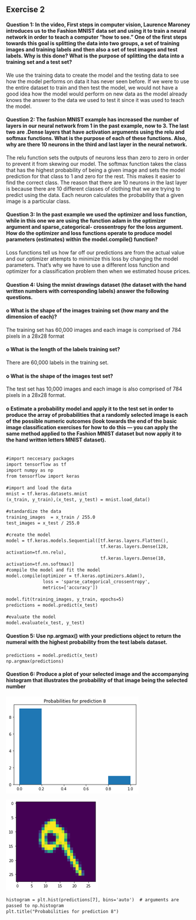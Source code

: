 ## Exercise 2
#### Question 1: In the video, First steps in computer vision, Laurence Maroney introduces us to the Fashion MNIST data set and using it to train a neural network in order to teach a computer “how to see.” One of the first steps towards this goal is splitting the data into two groups, a set of training images and training labels and then also a set of test images and test labels. Why is this done? What is the purpose of splitting the data into a training set and a test set?

We use the training data to create the model and the testing data to see how the model performs on data it has never seen before. If we were to use the entire dataset to train and then test the model, we would not have a good idea how the model would perform on new data as the model already knows the answer to the data we used to test it since it was used to teach the model.

#### Question 2: The fashion MNIST example has increased the number of layers in our neural network from 1 in the past example, now to 3. The last two are .Dense layers that have activation arguments using the relu and softmax functions. What is the purpose of each of these functions. Also, why are there 10 neurons in the third and last layer in the neural network.

The relu function sets the outputs of neurons less than zero to zero in order to prevent it from skewing our model. The softmax function takes the class that has the highest probability of being a given image and sets the model prediction for that class to 1 and zero for the rest. This makes it easier to find the correct class. The reason that there are 10 neurons in the last layer is because there are 10 different classes of clothing that we are trying to predict using the data. Each neuron calculates the probability that a given image is a particular class.  


#### Question 3: In the past example we used the optimizer and loss function, while in this one we are using the function adam in the optimizer argument and sparse_categorical- crossentropy for the loss argument. How do the optimizer and loss functions operate to produce model parameters (estimates) within the model.compile() function?

Loss functions tell us how far off our predictions are from the actual value and our optimizer attempts to minimize this loss by changing the model parameters. That’s why we have to use a different loss function and optimizer for a classification problem then when we estimated house prices. 

#### Question 4: Using the mnist drawings dataset (the dataset with the hand written numbers with corresponding labels) answer the following questions.
#### o	What is the shape of the images training set (how many and the dimension of each)?

The training set has 60,000 images and each image is comprised of 784 pixels in a 28x28 format

#### o	What is the length of the labels training set?

There are 60,000 labels in the training set.

#### o	What is the shape of the images test set?

The test set has 10,000 images and each image is also comprised of 784 pixels in a 28x28 format. 

#### o	Estimate a probability model and apply it to the test set in order to produce the array of probabilities that a randomly selected image is each of the possible numeric outcomes (look towards the end of the basic image classification exercises for how to do this — you can apply the same method applied to the Fashion MNIST dataset but now apply it to the hand written letters MNIST dataset).

```

#import neccesary packages
import tensorflow as tf
import numpy as np
from tensorflow import keras

#import and load the data
mnist = tf.keras.datasets.mnist
(x_train, y_train),(x_test, y_test) = mnist.load_data()

#standardize the data
training_images  = x_train / 255.0
test_images = x_test / 255.0

#create the model
model = tf.keras.models.Sequential([tf.keras.layers.Flatten(), 
                                    tf.keras.layers.Dense(128, activation=tf.nn.relu), 
                                    tf.keras.layers.Dense(10, activation=tf.nn.softmax)]
#compile the model and fit the model
model.compile(optimizer = tf.keras.optimizers.Adam(),
              loss = 'sparse_categorical_crossentropy',
              metrics=['accuracy'])

model.fit(training_images, y_train, epochs=5)
predictions = model.predict(x_test)

#evaluate the model
model.evaluate(x_test, y_test)

```

#### Question 5:	Use np.argmax() with your predictions object to return the numeral with the highest probability from the test labels dataset.
```
predictions = model.predict(x_test)
np.argmax(predictions)
```
#### Question 6:	Produce a plot of your selected image and the accompanying histogram that illustrates the probability of that image being the selected number

![](histogram_exercise1.png)

![](predictions_exercise1.png)

```
histogram = plt.hist(predictions[7], bins='auto')  # arguments are passed to np.histogram
plt.title("Probabilities for prediction 8")
```


